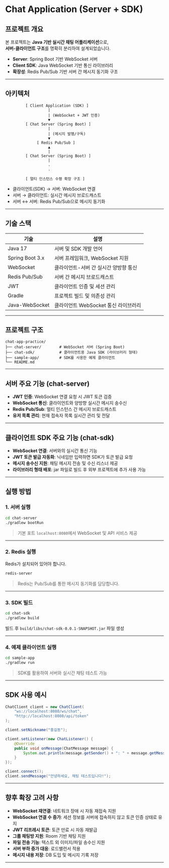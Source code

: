 
# Chat Application (Server + SDK)

## 프로젝트 개요

본 프로젝트는 **Java 기반 실시간 채팅 어플리케이션**으로,  
**서버-클라이언트 구조**를 명확히 분리하여 설계되었습니다.  

- **Server**: Spring Boot 기반 WebSocket 서버
- **Client SDK**: Java WebSocket 기반 통신 라이브러리
- **확장성**: Redis Pub/Sub 기반 서버 간 메시지 동기화 구조

---

## 아키텍처

```
         [ Client Application (SDK) ]
                   |
                   | (WebSocket + JWT 인증)
                   ▼
         [ Chat Server (Spring Boot) ]
                   |
                   | (메시지 발행/구독)
                   ▼
              [ Redis Pub/Sub ]
                   ▲
                   |
         [ Chat Server (Spring Boot) ]
                   |
                   .
                   .

         [ 멀티 인스턴스 수평 확장 구조 ]
```

- 클라이언트(SDK) → 서버: WebSocket 연결
- 서버 → 클라이언트: 실시간 메시지 브로드캐스트
- 서버 ↔ 서버: Redis Pub/Sub으로 메시지 동기화

---

## 기술 스택

| 기술              | 설명                                       |
|------------------|------------------------------------------|
| Java 17          | 서버 및 SDK 개발 언어                            |
| Spring Boot 3.x  | 서버 프레임워크, WebSocket 지원                  |
| WebSocket        | 클라이언트-서버 간 실시간 양방향 통신               |
| Redis Pub/Sub    | 서버 간 메시지 브로드캐스트                           |
| JWT              | 클라이언트 인증 및 세션 관리                         |
| Gradle           | 프로젝트 빌드 및 의존성 관리                         |
| Java-WebSocket   | 클라이언트 WebSocket 통신 라이브러리                 |

---

## 프로젝트 구조

```plaintext
chat-app-practice/
├── chat-server/        # WebSocket 서버 (Spring Boot)
├── chat-sdk/           # 클라이언트용 Java SDK (라이브러리 형태)
├── sample-app/         # SDK를 사용한 예제 클라이언트
└── README.md
```

---

## 서버 주요 기능 (chat-server)

- **JWT 인증**: WebSocket 연결 요청 시 JWT 토큰 검증
- **WebSocket 통신**: 클라이언트와 양방향 실시간 메시지 송수신
- **Redis Pub/Sub**: 멀티 인스턴스 간 메시지 브로드캐스트
- **유저 목록 관리**: 현재 접속자 목록 실시간 관리 및 전달

---

## 클라이언트 SDK 주요 기능 (chat-sdk)

- **WebSocket 연결**: 서버와의 실시간 통신 기능
- **JWT 토큰 발급 자동화**: 닉네임만 입력하면 SDK가 토큰 발급 요청
- **메시지 송수신 지원**: 채팅 메시지 전송 및 수신 리스너 제공
- **라이브러리 형태 배포**: jar 파일로 빌드 후 외부 프로젝트에 추가 사용 가능

---

## 실행 방법

### 1. 서버 실행

```bash
cd chat-server
./gradlew bootRun
```

> 기본 포트 `localhost:8080`에서 WebSocket 및 API 서비스 제공

---

### 2. Redis 실행

Redis가 설치되어 있어야 합니다.

```bash
redis-server
```

> Redis는 Pub/Sub를 통한 메시지 동기화를 담당합니다.

---

### 3. SDK 빌드

```bash
cd chat-sdk
./gradlew build
```

빌드 후 `build/libs/chat-sdk-0.0.1-SNAPSHOT.jar` 파일 생성

---

### 4. 예제 클라이언트 실행

```bash
cd sample-app
./gradlew run
```

> SDK를 활용하여 서버와 실시간 채팅 테스트 가능

---

## SDK 사용 예시

```java
ChatClient client = new ChatClient(
    "ws://localhost:8080/ws/chat",
    "http://localhost:8080/api/token"
);

client.setNickname("홍길동");

client.setListener(new ChatListener() {
    @Override
    public void onMessage(ChatMessage message) {
        System.out.println(message.getSender() + ": " + message.getMessage());
    }
});

client.connect();
client.sendMessage("안녕하세요, 채팅 테스트입니다!");
```

---

## 향후 확장 고려 사항

- **WebSocket 재연결**: 네트워크 장애 시 자동 재접속 지원
- **WebSocket 연결 수 증가**: 세션 정보를 서버에 접속하지 않고 토큰 인증 상태로 유지
- **JWT 리프레시 토큰**: 토큰 만료 시 자동 재발급
- **그룹 채팅방 지원**: Room 기반 채팅 지원
- **파일 전송 기능**: 텍스트 외 이미지/파일 송수신 지원
- **서버 부하 증가 대응**: 로드밸런서 적용
- **메시지 내용 저장**: DB 도입 및 메시지 기록 저장
---
